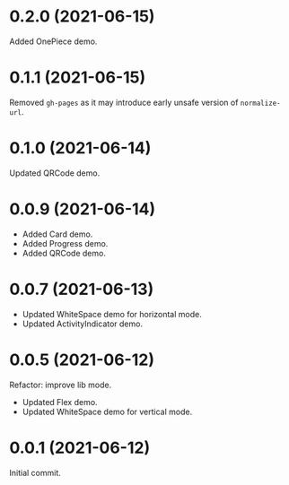 # 0.2.0 (2021-06-15)

Added OnePiece demo.

# 0.1.1 (2021-06-15)

Removed `gh-pages` as it may introduce early unsafe version of `normalize-url`.

# 0.1.0 (2021-06-14)

Updated QRCode demo.

# 0.0.9 (2021-06-14)

- Added Card demo.
- Added Progress demo.
- Added QRCode demo.

# 0.0.7 (2021-06-13)

- Updated WhiteSpace demo for horizontal mode.
- Updated ActivityIndicator demo.

# 0.0.5 (2021-06-12)

Refactor: improve lib mode.

- Updated Flex demo.
- Updated WhiteSpace demo for vertical mode.

# 0.0.1 (2021-06-12)

Initial commit.
